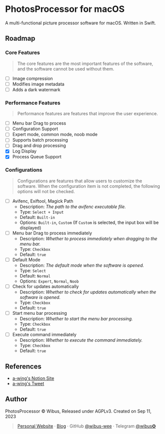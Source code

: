 # PhotosProcessor for macOS

A multi-functional picture processor software for macOS. Written in Swift.

## Roadmap

### Core Features

> The core features are the most important features of the software, and the software cannot be used without them.

- [ ] Image compression
- [ ] Modifies image metadata
- [ ] Adds a dark watermark

### Performance Features

> Performance features are features that improve the user experience.

- [ ] Menu bar Drag to process
- [ ] Configuration Support
- [ ] Expert mode, common mode, noob mode
- [ ] Supports batch processing
- [ ] Drag and drop processing
- [x] Log Display
- [x] Process Queue Support

### Configurations

> Configurations are features that allow users to customize the software. When the configuration item is not completed, the following options will not be checked.

- [ ] Avifenc, Exiftool, Magick Path
  - Description: *The path to the avifenc executable file.*
  - Type: `Select + Input`
  - Default: `Built-in`
  - Options: `Built-in`, `Custom` (If `Custom` is selected, the input box will be displayed)
- [ ] Menu bar Drag to process immediately
  - Description: *Whether to process immediately when dragging to the menu bar.*
  - Type: `Checkbox`
  - Default: `true`
- [ ] Default Mode
  - Description: *The default mode when the software is opened.*
  - Type: `Select`
  - Default: `Normal`
  - Options: `Expert`, `Normal`, `Noob`
- [ ] Check for updates automatically
  - Description: *Whether to check for updates automatically when the software is opened.*
  - Type: `Checkbox`
  - Default: `true`
- [ ] Start menu bar processing
  - Description: *Whether to start the menu bar processing.*
  - Type: `Checkbox`
  - Default: `true`
- [ ] Execute command immediately
  - Description: *Whether to execute the command immediately.*
  - Type: `Checkbox`
  - Default: `true`

## References

- [a-wing's Notion Site](https://awing.notion.site/2023-36-v1-1-1e1b3542b8e84db197555365824a6773)
- [a-wing's Tweet](https://twitter.com/_a_wing/status/1700586549065155043)

## Author

PhotosProcessor © Wibus, Released under AGPLv3. Created on Sep 11, 2023

> [Personal Website](http://iucky.cn/) · [Blog](https://blog.iucky.cn/) · GitHub [@wibus-wee](https://github.com/wibus-wee/) · Telegram [@wibus✪](https://t.me/wibus_wee)

